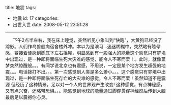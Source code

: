 title: 地震
tags:
  - 地震
id: 17
categories:
  - 出世入世
date: 2008-05-12 23:51:28
---

      下午2点半左右，我在床上睡觉，突然听见小象叫到“快跑”，大黄狗已经没了踪影。<!--more-->人们作鸟兽般向宿舍楼外冲。本以为是演习...迷迷糊糊中，突然略有眩晕感，紧接着便感到脚底下左右摇晃，明显感到有一股强大的能量这个感觉只有梦境中出现过，是一种即将面临生死大灾难的感觉，能令人不寒而栗！。此时，就像噩梦突然惊醒般。。。有同学说北京也有震感，不用说，一定是某个地方发生超强的地震。。。电话拨打不出。。。第一次感觉到人类是多么渺小。。。这个感觉只有梦境中出现过，是一种即将面临生死存亡的大灾难的感觉，令人不寒而栗！虽然知道不是震源 但经历了这种情景，足以对一个人的世界观产生改变!
这种感觉，有点神秘感，又有点兴奋，还略带恐惧。。。能感觉到地球的能量通过脚穿贯穿神经然后传到大脑最后足以震撼你心灵。